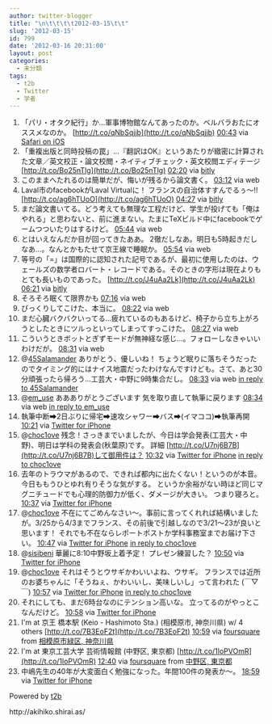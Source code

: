 ```yaml
---
author: twitter-blogger
title: "\n\t\t\t\t2012-03-15\t\t"
slug: '2012-03-15'
id: 799
date: '2012-03-16 20:31:00'
layout: post
categories:
  - 未分類
tags:
  - t2b
  - Twitter
  - 学者
---
```


<div xmlns:georss="http://www.georss.org/georss">

1.  <span><span>「パリ・オタク紀行」か...軍事博物館なんてあったのか。ベルバラおたにオススメなのか。 [http://t.co/qNbSqjjb](http://t.co/qNbSqjjb)</span> <span>[<span>00:43</span>](http://twitter.com/o_ob/status/180257842840862720) <span>via [Safari on iOS](http://www.apple.com)</span></span></span>
2.  <span><span>「重複出版と同時投稿の罠」…『翻訳はOK』というあたりが緻密に計算された文章／英文校正・論文校閲・ネイティブチェック・英文校閲エディテージ [http://t.co/Bo25nTlg](http://t.co/Bo25nTlg)</span> <span>[<span>02:20</span>](http://twitter.com/o_ob/status/180282323768573952) <span>via [bitly](http://bit.ly)</span></span></span>
3.  <span><span>このままへたれるのは簡単だが、悔いが残るから論文書く。</span> <span>[<span>03:12</span>](http://twitter.com/o_ob/status/180295410793979905) <span>via web</span></span></span>
4.  <span><span>Laval市のfacebookがLaval Virtualに！ フランスの自治体すすんでるぅ～!! [http://t.co/ag6hTUoO](http://t.co/ag6hTUoO)</span> <span>[<span>04:27</span>](http://twitter.com/o_ob/status/180314269819215873) <span>via [bitly](http://bit.ly)</span></span></span>
5.  <span><span>まだ論文書いてる。どう考えても無理な工程だけど、学生が投げても「俺はやれる」と思わないと、前に進まない。たまにTeXビルド中にfacebookでゲームつついたりはするけど。</span> <span>[<span>05:44</span>](http://twitter.com/o_ob/status/180333602909851648) <span>via web</span></span></span>
6.  <span><span>とはいえなんだか目が回ってきたああ。 2徹だしなあ。明日も5時起きだしなあ…。なんとかもたせて京王線で睡眠か。</span> <span>[<span>05:54</span>](http://twitter.com/o_ob/status/180336169740017665) <span>via web</span></span></span>
7.  <span><span>等号の「=」は国際的に認知された記号であるが、最初に使用したのは、ウェールズの数学者ロバート・レコードである。そのときの字形は現在よりもとても長いものであった。 [http://t.co/J4uAa2Lk](http://t.co/J4uAa2Lk)</span> <span>[<span>06:21</span>](http://twitter.com/o_ob/status/180342863085830146) <span>via [bitly](http://bit.ly)</span></span></span>
8.  <span><span>そろそろ眠くて限界かも</span> <span>[<span>07:16</span>](http://twitter.com/o_ob/status/180356742369124355) <span>via web</span></span></span>
9.  <span><span>びっくりしてこけた、本当に。</span> <span>[<span>08:22</span>](http://twitter.com/o_ob/status/180373382691426304) <span>via web</span></span></span>
10.  <span><span>まだ心臓バクバクいってる…疲れているのもあるけど、椅子から立ち上がろうとしたときにツルっといってしまってすっこけた。</span> <span>[<span>08:27</span>](http://twitter.com/o_ob/status/180374802232639488) <span>via web</span></span></span>
11.  <span><span>こういうときボットとぎずモードが無神経な感じ…。フォローしなきゃいいわけだが。</span> <span>[<span>08:31</span>](http://twitter.com/o_ob/status/180375571593826307) <span>via web</span></span></span>
12.  <span><span>@[45Salamander](http://twitter.com/45Salamander "45Salamander") ありがとう、優しいね！ ちょうど眠りに落ちそうだったのでタイミング的にはナイス地震だったわけなんですけども。さて、あと30分頑張ったら帰ろう…工芸大・中野に9時集合だし。</span> <span>[<span>08:33</span>](http://twitter.com/o_ob/status/180376089523265536) <span>via web</span> [in reply to 45Salamander](http://twitter.com/45Salamander/status/180375502786269184)</span></span>
13.  <span><span>@[em_use](http://twitter.com/em_use "em_use") ああありがとうございます 気を取り直して執筆に戻ります</span> <span>[<span>08:34</span>](http://twitter.com/o_ob/status/180376351356891136) <span>via web</span> [in reply to em_use](http://twitter.com/em_use/status/180376116358430721)</span></span>
14.  <span><span>執筆中断➡2日ぶりに帰宅➡速攻シャワー➡バス➡(イマココ)➡執筆再開</span> <span>[<span>10:21</span>](http://twitter.com/o_ob/status/180403385558761474) <span>via [Twitter for iPhone](http://twitter.com/#!/download/iphone)</span></span></span>
15.  <span><span>@[choc1ove](http://twitter.com/choc1ove "choc1ove") 残念！さっきまでいましたが、今日は学会発表(工芸大・中野)、明日は学科の発表会(秋葉原)です。 詳細 [http://t.co/U7nj6B7B](http://t.co/U7nj6B7B)して御用件は？</span> <span>[<span>10:32</span>](http://twitter.com/o_ob/status/180406257713291264) <span>via [Twitter for iPhone](http://twitter.com/#!/download/iphone)</span> [in reply to choc1ove](http://twitter.com/choc1ove/status/180405516193890305)</span></span>
16.  <span><span>去年のトラウマがあるので、できれば都内に出たくない！というのが本音。 今日ももうひとゆれ有りそうな気がする。 というか余裕がない時ほど同じマグニチュードでも心理的防御力が低く、ダメージが大きい。 つまり寝ろと。</span> <span>[<span>10:37</span>](http://twitter.com/o_ob/status/180407274936872960) <span>via [Twitter for iPhone](http://twitter.com/#!/download/iphone)</span></span></span>
17.  <span><span>@[choc1ove](http://twitter.com/choc1ove "choc1ove") 不在にてごめんなさい～。事前に言ってくれれば結構いましたが。3/25から4/3までフランス、その前後で引越しなので3/21～23が良いと思います！ それでも不在ならレポートポストか学科事務室までお届け下さい。</span> <span>[<span>10:47</span>](http://twitter.com/o_ob/status/180409997551878144) <span>via [Twitter for iPhone](http://twitter.com/#!/download/iphone)</span> [in reply to choc1ove](http://twitter.com/choc1ove/status/180409097055768576)</span></span>
18.  <span><span>@[sisibeni](http://twitter.com/sisibeni "sisibeni") 華麗に8:10中野坂上着予定！ プレゼン練習した？</span> <span>[<span>10:50</span>](http://twitter.com/o_ob/status/180410626382893056) <span>via [Twitter for iPhone](http://twitter.com/#!/download/iphone)</span></span></span>
19.  <span><span>@[choc1ove](http://twitter.com/choc1ove "choc1ove") それはそうとウサギかわいいよね、ウサギ。 フランスでは近所のお婆ちゃんに「そうねぇ、かわいいし、美味しいし」って言われた (￣▽￣)</span> <span>[<span>10:57</span>](http://twitter.com/o_ob/status/180412476553314305) <span>via [Twitter for iPhone](http://twitter.com/#!/download/iphone)</span> [in reply to choc1ove](http://twitter.com/choc1ove/status/180409097055768576)</span></span>
20.  <span><span>それにしても、まだ6時台なのにテンション高いな。 立ってるのがやっとこなんだけど。</span> <span>[<span>10:58</span>](http://twitter.com/o_ob/status/180412721882349568) <span>via [Twitter for iPhone](http://twitter.com/#!/download/iphone)</span></span></span>
21.  <span><span>I'm at 京王 橋本駅 (Keio - Hashimoto Sta.) (相模原市, 神奈川県) w/ 4 others [http://t.co/7B3EoF2t](http://t.co/7B3EoF2t)</span> <span>[<span>10:59</span>](http://twitter.com/o_ob/status/180413057938362368) <span>via [foursquare](http://foursquare.com)</span> from [相模原市緑区, 神奈川県<span></span>](http://maps.google.com/maps?q=35.59549887,139.34321791)</span></span>
22.  <span><span>I'm at 東京工芸大学 芸術情報館 (中野区, 東京都) [http://t.co/1loPVOmR](http://t.co/1loPVOmR)</span> <span>[<span>12:40</span>](http://twitter.com/o_ob/status/180438458878271488) <span>via [foursquare](http://foursquare.com)</span> from [中野区, 東京都<span></span>](http://maps.google.com/maps?q=35.69269069,139.680246)</span></span>
23.  <span><span>中嶋先生の40年が大変面白く勉強になった。年間100件の発表か～。</span> <span>[<span>18:59</span>](http://twitter.com/o_ob/status/180533847472095232) <span>via [Twitter for iPhone](http://twitter.com/#!/download/iphone)</span></span></span>

</div>

Powered by [t2b](http://t2b.utilz.jp/)

<div>http://akihiko.shirai.as/</div>